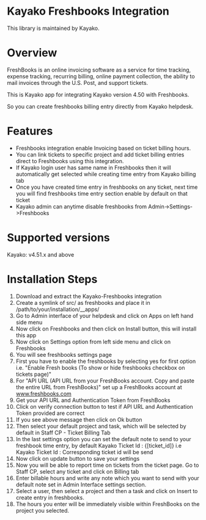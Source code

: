 Kayako Freshbooks Integration
=======================

This library is maintained by Kayako.

Overview
=======================

FreshBooks is an online invoicing software as a service for time tracking, expense tracking, recurring billing, online payment collection, the ability to mail invoices through the U.S. Post, and support tickets.

This is Kayako app for integrating Kayako version 4.50 with Freshbooks.

So you can create freshbooks billing entry directly from Kayako helpdesk.

Features
=======================

* Freshbooks integration enable Invoicing based on ticket billing hours.
* You can link tickets to specific project and add ticket billing entries direct to Freshbooks using this integration.
* If Kayako login user has same name in Freshbooks then it will automatically get selected while creating time entry from Kayako billing tab
* Once you have created time entry in freshbooks on any ticket, next time you will find freshbooks time entry section enable by default on that ticket
* Kayako admin can anytime disable freshbooks from Admin->Settings->Freshbooks

Supported versions
=======================

Kayako: v4.51.x and above

Installation Steps
=======================
1. Download and extract the Kayako-Freshbooks integration
2. Create a symlink of src/ as freshbooks and place it in /path/to/your/installation/__apps/
3. Go to Admin interface of your helpdesk and click on Apps on left hand side menu
4. Now click on Freshbooks and then click on Install button, this will install this app
5. Now click on Settings option from left side menu and click on Freshbooks
6. You will see freshbooks settings page
7. First you have to enable the freshbooks by selecting yes for first option i.e. "Enable Fresh books (To show or hide freshbooks checkbox on tickets page)"
8. For "API URL (API URL from your FreshBooks account. Copy and paste the entire URL from FreshBooks)" set up a FreshBooks account at www.freshbooks.com
9. Get your API URL and Authentication Token from FreshBooks
10. Click on verify connection button to test if API URL and Authentication Token provided are correct
11. If you see above message then click on Ok button
12. Then select your default project and task, which will be selected by default in Staff CP - Ticket Billing Tab
13. In the last settings option you can set the default note to send to your freshbook time entry, by default Kayako Ticket Id : {[ticket_id]} i.e Kayako Ticket Id : Corresponding ticket id will be send
14. Now click on update button to save your settings
15. Now you will be able to report time on tickets from the ticket page. Go to Staff CP, select any ticket and click on Billing tab
16. Enter billable hours and write any note which you want to send with your default note set in Admin Interface settings section.
17. Select a user, then select a project and then a task and click on Insert to create entry in freshbooks.
18. The hours you enter will be immediately visible within FreshBooks on the project you selected.